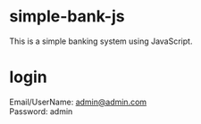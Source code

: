 # simple-bank-js
This is a simple banking system using JavaScript.
# login
Email/UserName: admin@admin.com
<br>
Password: admin
